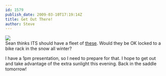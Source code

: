 ```yaml
---
id: 1579
publish_date: 2009-03-10T17:19:14Z
title: Get Out There!
author: Steve
---
```

[![](http://www.flagstafffrenzy.org/wp-content/uploads/2009/03/beru-f1systems-factor-001-bicycle.jpg)](http://i.gizmodo.com/5167137/this-is-the-worlds-most-advanced-bike-and-it-has-an-on%20board-computer)  
Sean thinks ITS should have a fleet of [these](http://i.gizmodo.com/5167137/this-is-the-worlds-most-advanced-bike-and-it-has-an-on%20board-computer). Would they be OK locked to a bike rack in the snow all winter?

I have a 1pm presentation, so I need to prepare for that. I hope to get out and take advantage of the extra sunlight this evening. Back in the saddle tomorrow!